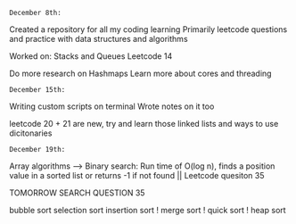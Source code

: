    December 8th:
Created a repository for all my coding learning
Primarily leetcode questions and practice with data structures and algorithms

Worked on:
Stacks and Queues
Leetcode 14

Do more research on Hashmaps
Learn more about cores and threading


    December 15th: 
Writing custom scripts on terminal 
Wrote notes on it too

leetcode 20 + 21 are new, try and learn those linked lists and ways to use dicitonaries

    December 19th:
Array algorithms -->
Binary search: Run time of O(log n), finds a position value in a sorted list or returns -1 if not found || Leetcode quesiton 35

TOMORROW SEARCH QUESTION 35

bubble sort
selection sort
insertion sort !
merge sort !
quick sort !
heap sort